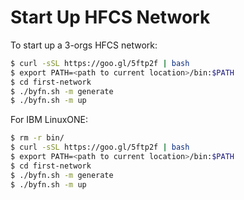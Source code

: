 # Start Up HFCS Network

To start up a 3-orgs HFCS network:

```bash
$ curl -sSL https://goo.gl/5ftp2f | bash
$ export PATH=<path to current location>/bin:$PATH
$ cd first-network
$ ./byfn.sh -m generate
$ ./byfn.sh -m up
```

For IBM LinuxONE:

```bash
$ rm -r bin/
$ curl -sSL https://goo.gl/5ftp2f | bash
$ export PATH=<path to current location>/bin:$PATH
$ cd first-network
$ ./byfn.sh -m generate
$ ./byfn.sh -m up
```


